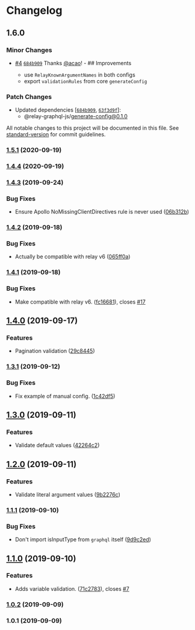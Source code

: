# Changelog

## 1.6.0

### Minor Changes

- [#4](https://github.com/relay-tools/relay-graphql-js/pull/4) [`684b909`](https://github.com/relay-tools/relay-graphql-js/commit/684b909512fafc584da4415d60bf0caca899e571) Thanks [@acao](https://github.com/acao)! - ## Improvements

  - use `RelayKnownArgumentNames` in both configs
  - export `validationRules` from core `generateConfig`

### Patch Changes

- Updated dependencies [[`684b909`](https://github.com/relay-tools/relay-graphql-js/commit/684b909512fafc584da4415d60bf0caca899e571), [`63f3d9f`](https://github.com/relay-tools/relay-graphql-js/commit/63f3d9f87eb3b14e2eb080811ff9e605f54c099a)]:
  - @relay-graphql-js/generate-config@0.1.0

All notable changes to this project will be documented in this file. See [standard-version](https://github.com/conventional-changelog/standard-version) for commit guidelines.

### [1.5.1](https://github.com/relay-tools/vscode-apollo-relay/compare/v1.4.4...v1.5.1) (2020-09-19)

### [1.4.4](https://github.com/relay-tools/vscode-apollo-relay/compare/v1.4.3...v1.4.4) (2020-09-19)

### [1.4.3](https://github.com/relay-tools/vscode-apollo-relay/compare/v1.4.2...v1.4.3) (2019-09-24)

### Bug Fixes

- Ensure Apollo NoMissingClientDirectives rule is never used ([06b312b](https://github.com/relay-tools/vscode-apollo-relay/commit/06b312b))

### [1.4.2](https://github.com/relay-tools/vscode-apollo-relay/compare/v1.4.1...v1.4.2) (2019-09-18)

### Bug Fixes

- Actually be compatible with relay v6 ([065ff0a](https://github.com/relay-tools/vscode-apollo-relay/commit/065ff0a))

### [1.4.1](https://github.com/relay-tools/vscode-apollo-relay/compare/v1.4.0...v1.4.1) (2019-09-18)

### Bug Fixes

- Make compatible with relay v6. ([fc16681](https://github.com/relay-tools/vscode-apollo-relay/commit/fc16681)), closes [#17](https://github.com/relay-tools/vscode-apollo-relay/issues/17)

## [1.4.0](https://github.com/relay-tools/vscode-apollo-relay/compare/v1.3.1...v1.4.0) (2019-09-17)

### Features

- Pagination validation ([29c8445](https://github.com/relay-tools/vscode-apollo-relay/commit/29c8445))

### [1.3.1](https://github.com/relay-tools/vscode-apollo-relay/compare/v1.3.0...v1.3.1) (2019-09-12)

### Bug Fixes

- Fix example of manual config. ([1c42df5](https://github.com/relay-tools/vscode-apollo-relay/commit/1c42df5))

## [1.3.0](https://github.com/relay-tools/vscode-apollo-relay/compare/v1.2.0...v1.3.0) (2019-09-11)

### Features

- Validate default values ([42264c2](https://github.com/relay-tools/vscode-apollo-relay/commit/42264c2))

## [1.2.0](https://github.com/relay-tools/vscode-apollo-relay/compare/v1.1.1...v1.2.0) (2019-09-11)

### Features

- Validate literal argument values ([9b2276c](https://github.com/relay-tools/vscode-apollo-relay/commit/9b2276c))

### [1.1.1](https://github.com/relay-tools/vscode-apollo-relay/compare/v1.1.0...v1.1.1) (2019-09-10)

### Bug Fixes

- Don't import isInputType from `graphql` itself ([9d9c2ed](https://github.com/relay-tools/vscode-apollo-relay/commit/9d9c2ed))

## [1.1.0](https://github.com/relay-tools/vscode-apollo-relay/compare/v1.0.2...v1.1.0) (2019-09-10)

### Features

- Adds variable validation. ([71c2783](https://github.com/relay-tools/vscode-apollo-relay/commit/71c2783)), closes [#7](https://github.com/relay-tools/vscode-apollo-relay/issues/7)

### [1.0.2](https://github.com/relay-tools/vscode-apollo-relay/compare/v1.0.1...v1.0.2) (2019-09-09)

### 1.0.1 (2019-09-09)
